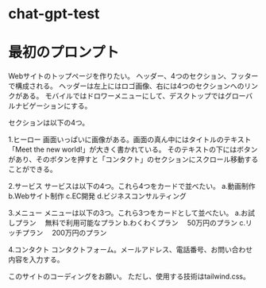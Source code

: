 # chat-gpt-test

# 最初のプロンプト
Webサイトのトップページを作りたい。
ヘッダー、4つのセクション、フッターで構成される。
ヘッダーは左上にはロゴ画像、右には4つのセクションへのリンクがある。
モバイルではドロワーメニューにして、デスクトップではグローバルナビゲーションにする。

セクションは以下の4つ。

1.ヒーロー
画面いっぱいに画像がある。画面の真ん中にはタイトルのテキスト「Meet the new world!」が大きく書かれている。
そのテキストの下にはボタンがあり、そのボタンを押すと「コンタクト」のセクションにスクロール移動することができる。

2.サービス
サービスは以下の4つ。これら4つをカードで並べたい。
a.動画制作
b.Webサイト制作
c.EC開発
d.ビジネスコンサルティング

3.メニュー
メニューは以下の3つ。これら3つをカードとして並べたい。
a.お試しプラン
　無料で利用可能なプラン
b.わくわくプラン
　50万円のプラン
c.リッチプラン
　200万円のプラン

4.コンタクト
コンタクトフォーム。メールアドレス、電話番号、お問い合わせ内容を入力する。

このサイトのコーディングをお願い。
ただし、使用する技術はtailwind.css。
